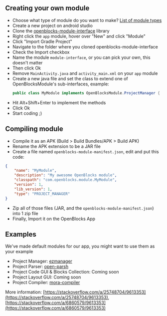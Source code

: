 ## Creating your own module
 - Choose what type of module do you want to make? [List of module types](home.md#what-is-a-module)
 - Create a new project on android studio
 - Clone the [openblocks-module-interface](github.com/OpenBlocksTeam/openblocks-module-interface) library
 - Right click the `app` module, hover over "New" and click "Module"
 - Click "Import Gradle Project"
 - Navigate to the folder where you cloned openblocks-module-interface
 - Check the Import checkbox
 - Name the module `module-interface`, or you can pick your own, this doesn't matter
 - Then click Ok
 - Remove `MainActivity.java` and `activity_main.xml` on your `app` module
 - Create a new java file and set the class to extend one of OpenBlocksModule's sub-interfaces, example:
   ```java linenums="1"
   public class MyModule implements OpenBlocksModule.ProjectManager {
   ```
 - Hit Alt+Shift+Enter to implement the methods
 - Click Ok
 - Start coding ;)

## Compiling module
- Compile it as an APK (Build > Build Bundles/APK > Build APK)
- Rename the APK extension to be a JAR file
- Create a file named `openblocks-module-manifest.json`, edit and put this code:
```json linenums="1"
{
    "name": "MyModule",
    "description": "My awesome OpenBlocks module",
    "classpath": "com.openblocks.module.MyModule",
    "version": 1,
    "lib_version": 1,
    "type": "PROJECT_MANAGER"
}
```
- Zip all of those files (JAR, and the `openblocks-module-manifest.json`) into 1 zip file
- Finally, Import it on the OpenBlocks App

## Examples
We've made default modules for our app, you might want to use them as your example
 - Project Manager: [ezmanager](https://github.com/OpenBlocksTeam/ezmanager)
 - Project Parser: [open-parsh](https://github.com/OpenBlocksTeam/open-parsh)
 - Project Code GUI & Blocks Collection: Coming soon
 - Project Layout GUI: Coming soon
 - Project Compiler: [mora-compiler](https://github.com/OpenBlocksTeam/mora-compiler)


More information: [https://stackoverflow.com/a/25748704/9613353](https://stackoverflow.com/a/25748704/9613353), [https://stackoverflow.com/a/6860579/9613353](https://stackoverflow.com/a/6860579/9613353)
